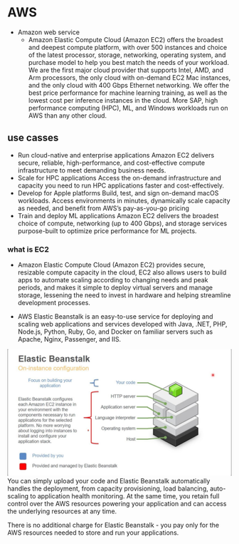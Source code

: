 # AWS
* Amazon web service 
    * Amazon Elastic Compute Cloud (Amazon EC2) offers the broadest and deepest compute platform, with over 500 instances and choice of the latest processor, storage, networking, operating system, and purchase model to help you best match the needs of your workload. We are the first major cloud provider that supports Intel, AMD, and Arm processors, the only cloud with on-demand EC2 Mac instances, and the only cloud with 400 Gbps Ethernet networking. We offer the best price performance for machine learning training, as well as the lowest cost per inference instances in the cloud. More SAP, high performance computing (HPC), ML, and Windows workloads run on AWS than any other cloud.
## use casses
* Run cloud-native and enterprise applications
Amazon EC2 delivers secure, reliable, high-performance, and cost-effective compute infrastructure to meet demanding business needs.
* Scale for HPC applications
Access the on-demand infrastructure and capacity you need to run HPC applications faster and cost-effectively.
* Develop for Apple platforms
Build, test, and sign on-demand macOS workloads. Access environments in minutes, dynamically scale capacity as needed, and benefit from AWS’s pay-as-you-go pricing
* Train and deploy ML applications
Amazon EC2 delivers the broadest choice of compute, networking (up to 400 Gbps), and storage services purpose-built to optimize price performance for ML projects.

### what is EC2 
* Amazon Elastic Compute Cloud (Amazon EC2) provides secure, resizable compute capacity in the cloud, EC2 also allows users to build apps to automate scaling according to changing needs and peak periods, and makes it simple to deploy virtual servers and manage storage, lessening the need to invest in hardware and helping streamline development processes.


* AWS Elastic Beanstalk is an easy-to-use service for deploying and scaling web applications and services developed with Java, .NET, PHP, Node.js, Python, Ruby, Go, and Docker on familiar servers such as Apache, Nginx, Passenger, and IIS.

![link](./class10image/maxresdefault.jpg)
You can simply upload your code and Elastic Beanstalk automatically handles the deployment, from capacity provisioning, load balancing, auto-scaling to application health monitoring. At the same time, you retain full control over the AWS resources powering your application and can access the underlying resources at any time.

There is no additional charge for Elastic Beanstalk - you pay only for the AWS resources needed to store and run your applications.